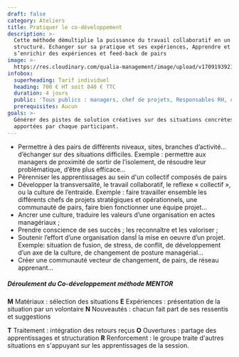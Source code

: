 ```yaml
---
draft: false
category: Ateliers
title: Pratiquer le co-développement
description: >-
  Cette méthode démultiplie la puissance du travail collaboratif en un processus
  structuré. Echanger sur sa pratique et ses expériences, Apprendre et
  s’enrichir des expériences et feed-back de pairs
image: >-
  https://res.cloudinary.com/qualia-management/image/upload/v1709193921/flower_xtyxkp.jpg
infobox:
  superheading: Tarif individuel
  heading: 700 € HT soit 840 € TTC
  duration: 4 jours
  public: 'Tous publics : managers, chef de projets, Responsables RH, consultants, ...'
  prerequisites: Aucun
goals: >-
  Générer des pistes de solution créatives sur des situations concrètes
  apportées par chaque participant.
---
```


* Permettre à des pairs de différents niveaux, sites, branches d’activité…
  d’échanger sur des situations difficiles. Exemple : permettre aux
  managers de proximité de sortir de l’isolement, de résoudre leur
  problématique, d’être plus efficace…
* Pérenniser les apprentissages au sein d'un collectif composés de pairs
* Développer la transversalité, le travail collaboratif, le reflexe « collectif », ou la culture de l’entraide. Exemple : faire travailler ensemble les différents chefs de projets stratégiques et opérationnels, une communauté de pairs, faire bien fonctionner une équipe projet…
* Ancrer une culture, traduire les valeurs d’une organisation en actes managériaux ;
* Prendre conscience de ses succès ; les reconnaître et les valoriser ;
* Soutenir l’effort d’une organisation dansÍ la mise en oeuvre d’un projet. Exemple: situation de fusion, de stress, de conflit, de développement d’un axe de la culture, de changement de posture managérial…
* Créer une communauté vecteur de changement, de pairs, de réseau
  apprenant…

##### Déroulement du Co-développement méthode MENTOR

**M** Matériaux : sélection des situations
**E** Expériences : présentation de la situation par un volontaire
**N** Nouveautés : chacun fait part de ses ressentis et suggestions

**T** Traitement : intégration des retours reçus
**O** Ouvertures : partage des apprentissages et structuration
**R** Renforcement : le groupe traite d'autres situations en s'appuyant sur les apprentissages de la session.
